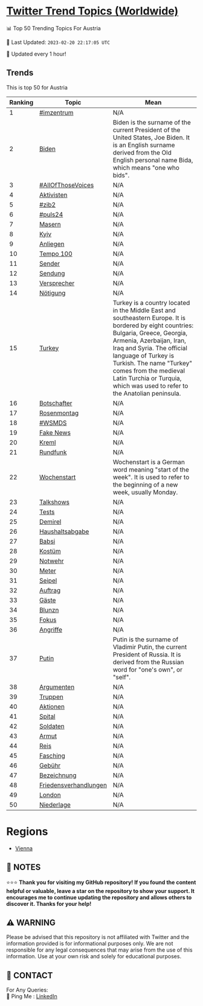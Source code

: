 [Twitter Trend Topics (Worldwide)](https://github.com/ErcinDedeoglu/Twitter-Trend-Topics)
==========


📊 Top 50 Trending Topics For Austria

📆 Last Updated: `2023-02-20 22:17:05 UTC`

🔧 Updated every 1 hour!


## Trends

This is top 50 for Austria

| Ranking | Topic | Mean |
| ------- | ------------ | ------------ |
| 1 | [#imzentrum](http://twitter.com/search?q=%23imzentrum) | N/A |
| 2 | [Biden](http://twitter.com/search?q=Biden) | Biden is the surname of the current President of the United States, Joe Biden. It is an English surname derived from the Old English personal name Bida, which means "one who bids". |
| 3 | [#AllOfThoseVoices](http://twitter.com/search?q=%23AllOfThoseVoices) | N/A |
| 4 | [Aktivisten](http://twitter.com/search?q=Aktivisten) | N/A |
| 5 | [#zib2](http://twitter.com/search?q=%23zib2) | N/A |
| 6 | [#puls24](http://twitter.com/search?q=%23puls24) | N/A |
| 7 | [Masern](http://twitter.com/search?q=Masern) | N/A |
| 8 | [Kyiv](http://twitter.com/search?q=Kyiv) | N/A |
| 9 | [Anliegen](http://twitter.com/search?q=Anliegen) | N/A |
| 10 | [Tempo 100](http://twitter.com/search?q=Tempo+100) | N/A |
| 11 | [Sender](http://twitter.com/search?q=Sender) | N/A |
| 12 | [Sendung](http://twitter.com/search?q=Sendung) | N/A |
| 13 | [Versprecher](http://twitter.com/search?q=Versprecher) | N/A |
| 14 | [Nötigung](http://twitter.com/search?q=N%c3%b6tigung) | N/A |
| 15 | [Turkey](http://twitter.com/search?q=Turkey) | Turkey is a country located in the Middle East and southeastern Europe. It is bordered by eight countries: Bulgaria, Greece, Georgia, Armenia, Azerbaijan, Iran, Iraq and Syria. The official language of Turkey is Turkish. The name "Turkey" comes from the medieval Latin Turchia or Turquia, which was used to refer to the Anatolian peninsula. |
| 16 | [Botschafter](http://twitter.com/search?q=Botschafter) | N/A |
| 17 | [Rosenmontag](http://twitter.com/search?q=Rosenmontag) | N/A |
| 18 | [#WSMDS](http://twitter.com/search?q=%23WSMDS) | N/A |
| 19 | [Fake News](http://twitter.com/search?q=Fake+News) | N/A |
| 20 | [Kreml](http://twitter.com/search?q=Kreml) | N/A |
| 21 | [Rundfunk](http://twitter.com/search?q=Rundfunk) | N/A |
| 22 | [Wochenstart](http://twitter.com/search?q=Wochenstart) | Wochenstart is a German word meaning "start of the week". It is used to refer to the beginning of a new week, usually Monday. |
| 23 | [Talkshows](http://twitter.com/search?q=Talkshows) | N/A |
| 24 | [Tests](http://twitter.com/search?q=Tests) | N/A |
| 25 | [Demirel](http://twitter.com/search?q=Demirel) | N/A |
| 26 | [Haushaltsabgabe](http://twitter.com/search?q=Haushaltsabgabe) | N/A |
| 27 | [Babsi](http://twitter.com/search?q=Babsi) | N/A |
| 28 | [Kostüm](http://twitter.com/search?q=Kost%c3%bcm) | N/A |
| 29 | [Notwehr](http://twitter.com/search?q=Notwehr) | N/A |
| 30 | [Meter](http://twitter.com/search?q=Meter) | N/A |
| 31 | [Seipel](http://twitter.com/search?q=Seipel) | N/A |
| 32 | [Auftrag](http://twitter.com/search?q=Auftrag) | N/A |
| 33 | [Gäste](http://twitter.com/search?q=G%c3%a4ste) | N/A |
| 34 | [Blunzn](http://twitter.com/search?q=Blunzn) | N/A |
| 35 | [Fokus](http://twitter.com/search?q=Fokus) | N/A |
| 36 | [Angriffe](http://twitter.com/search?q=Angriffe) | N/A |
| 37 | [Putin](http://twitter.com/search?q=Putin) | Putin is the surname of Vladimir Putin, the current President of Russia. It is derived from the Russian word for "one's own", or "self". |
| 38 | [Argumenten](http://twitter.com/search?q=Argumenten) | N/A |
| 39 | [Truppen](http://twitter.com/search?q=Truppen) | N/A |
| 40 | [Aktionen](http://twitter.com/search?q=Aktionen) | N/A |
| 41 | [Spital](http://twitter.com/search?q=Spital) | N/A |
| 42 | [Soldaten](http://twitter.com/search?q=Soldaten) | N/A |
| 43 | [Armut](http://twitter.com/search?q=Armut) | N/A |
| 44 | [Reis](http://twitter.com/search?q=Reis) | N/A |
| 45 | [Fasching](http://twitter.com/search?q=Fasching) | N/A |
| 46 | [Gebühr](http://twitter.com/search?q=Geb%c3%bchr) | N/A |
| 47 | [Bezeichnung](http://twitter.com/search?q=Bezeichnung) | N/A |
| 48 | [Friedensverhandlungen](http://twitter.com/search?q=Friedensverhandlungen) | N/A |
| 49 | [London](http://twitter.com/search?q=London) | N/A |
| 50 | [Niederlage](http://twitter.com/search?q=Niederlage) | N/A |



# Regions

* [Vienna](</Austria/Vienna.md>)



## 📝 NOTES

⭐⭐⭐ **Thank you for visiting my GitHub repository! If you found the content helpful or valuable, leave a star on the repository to show your support. It encourages me to continue updating the repository and allows others to discover it. Thanks for your help!**


## ⚠️ WARNING

Please be advised that this repository is not affiliated with Twitter and the information provided is for informational purposes only. We are not responsible for any legal consequences that may arise from the use of this information. Use at your own risk and solely for educational purposes.


## 📨 CONTACT

 For Any Queries:  
            🏓 Ping Me : [LinkedIn](https://www.linkedin.com/in/ercindedeoglu/)
